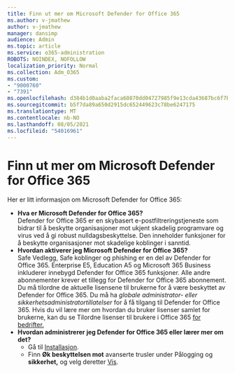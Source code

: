```yaml
---
title: Finn ut mer om Microsoft Defender for Office 365
ms.author: v-jmathew
author: v-jmathew
manager: dansimp
audience: Admin
ms.topic: article
ms.service: o365-administration
ROBOTS: NOINDEX, NOFOLLOW
localization_priority: Normal
ms.collection: Adm_O365
ms.custom:
- "9000760"
- "7391"
ms.openlocfilehash: d384b1d0aaba2faca60870dd04727985f9e13cda43687bc6f7bc53da90db4b9e
ms.sourcegitcommit: b5f7da89a650d2915dc652449623c78be6247175
ms.translationtype: MT
ms.contentlocale: nb-NO
ms.lasthandoff: 08/05/2021
ms.locfileid: "54016961"
---
```

# <a name="learn-about-microsoft-defender-for-office-365"></a>Finn ut mer om Microsoft Defender for Office 365

Her er litt informasjon om Microsoft Defender for Office 365:

- **Hva er Microsoft Defender for Office 365?**  
    Defender for Office 365 er en skybasert e-postfiltreringstjeneste som bidrar til å beskytte organisasjoner mot ukjent skadelig programvare og virus ved å gi robust nulldagsbeskyttelse. Den inneholder funksjoner for å beskytte organisasjoner mot skadelige koblinger i sanntid.
- **Hvordan aktiverer jeg Microsoft Defender for Office 365?**  
    Safe Vedlegg, Safe koblinger og phishing er en del av Defender for Office 365. Enterprise E5, Education A5 og Microsoft 365 Business inkluderer innebygd Defender for Office 365 funksjoner. Alle andre abonnementer krever et tillegg for Defender for Office 365 abonnement. Du må tilordne de aktuelle lisensene til brukerne for å være beskyttet av Defender for Office 365. Du må ha *globale administrator- eller* *sikkerhetsadministratortillatelser* for å få tilgang til Defender for Office 365. Hvis du vil lære mer om hvordan du bruker lisenser samlet for brukerne, kan du se Tilordne lisenser til brukere i Office 365 [for bedrifter.](https://go.microsoft.com/fwlink/?linkid=2093435)
- **Hvordan administrerer jeg Defender for Office 365 eller lærer mer om det?**  
  - Gå til [Installasjon](https://go.microsoft.com/fwlink/p/?linkid=2075721).  
  - Finn **Øk beskyttelsen mot** avanserte trusler under Pålogging og **sikkerhet,** og velg deretter [Vis](https://go.microsoft.com/fwlink/?linkid=2109302).
